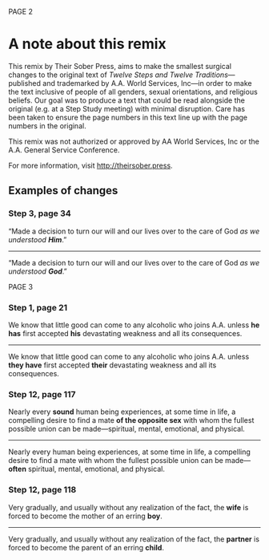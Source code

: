 PAGE 2

# A note about this remix

This remix by Their Sober Press, aims to make the smallest surgical changes to the original text of _Twelve Steps and Twelve Traditions_—published and trademarked by A.A. World Services, Inc—in order to make the text inclusive of people of all genders, sexual orientations, and religious beliefs. Our goal was to produce a text that could be read alongside the original (e.g. at a Step Study meeting) with minimal disruption. Care has been taken to ensure the page numbers in this text line up with the page numbers in the original.

This remix was not authorized or approved by AA World Services, Inc or the A.A. General Service Conference.

For more information, visit http://theirsober.press.


## Examples of changes

### Step 3, page 34
“Made a decision to turn our will and our lives over to the care of God _as we understood **Him**_.”

-------------------

“Made a decision to turn our will and our lives over to the care of God _as we understood **God**_.”

PAGE 3

### Step 1, page 21
We know that little good can come to any alcoholic who joins A.A. unless **he has** first accepted **his** devastating weakness and all its consequences.

-------------------

We know that little good can come to any alcoholic who joins A.A. unless **they have** first accepted **their** devastating weakness and all its consequences.

### Step 12, page 117
Nearly every **sound** human being experiences, at some time in life, a compelling desire to find a mate **of the opposite sex** with whom the fullest possible union can be made—spiritual, mental, emotional, and physical.

-------------------

Nearly every human being experiences, at some time in life, a compelling desire to find a mate with whom the fullest possible union can be made—**often** spiritual, mental, emotional, and physical.

### Step 12, page 118

Very gradually, and usually without any realization of the fact, the **wife** is forced to become the mother of an erring **boy**.

-------------------

Very gradually, and usually without any realization of the fact, the **partner** is forced to become the parent of an erring **child**.

